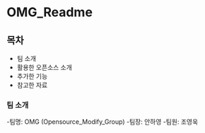 # OMG_Readme

## 목차
  - 팀 소개
  - 활용한 오픈소스 소개
  - 추가한 기능
  - 참고한 자료

### 팀 소개
-팀명: OMG (Opensource_Modify_Group)
-팀장: 안하영
-팀원: 조영욱
